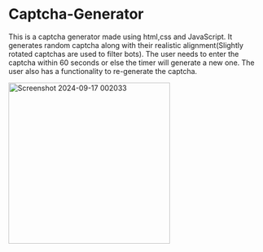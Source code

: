 # Captcha-Generator

This is a captcha generator made using html,css and JavaScript.
It generates random captcha along with their realistic alignment(Slightly rotated captchas are used to filter bots). The user needs to enter the captcha within 60 seconds or else the timer will generate a new one.
The user also has a functionality to re-generate the captcha.

<img width="317" alt="Screenshot 2024-09-17 002033" src="https://github.com/user-attachments/assets/742303ff-a48a-4bf9-9e67-269c7a6fcbc6">
